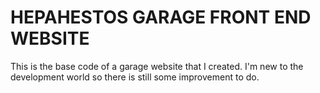 # HEPAHESTOS GARAGE FRONT END WEBSITE

This is the base code of a garage website that I created. I'm new to the development world so there is still some improvement to do.